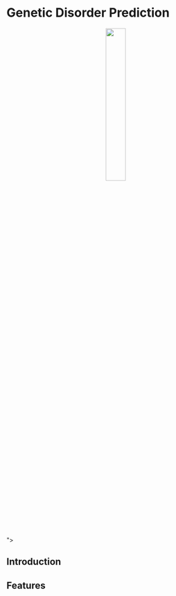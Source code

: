# Genetic Disorder Prediction
<div align="center">
<img width="30%" src="![microscope_947539](https://github.com/eltarawy/GP_GeneticDisorderPrediction_DjangoProject/assets/88985073/8efeb195-ac10-40d1-8357-0e94b0735d76)">
</div>">
</div>

## Introduction


## Features

